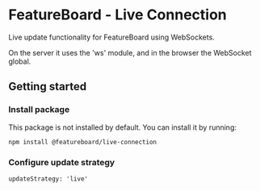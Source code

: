 # FeatureBoard - Live Connection

Live update functionality for FeatureBoard using WebSockets.

On the server it uses the 'ws' module, and in the browser the WebSocket global.

## Getting started

### Install package

This package is not installed by default. You can install it by running:

`npm install @featureboard/live-connection`

### Configure update strategy

`updateStrategy: 'live'`
